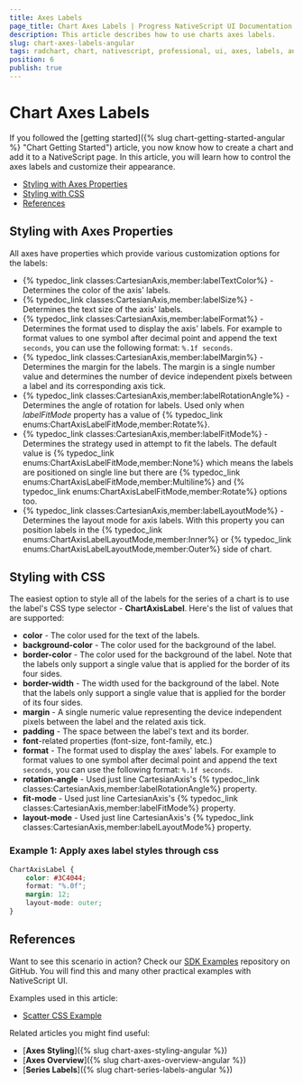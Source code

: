 ```yaml
---
title: Axes Labels
page_title: Chart Axes Labels | Progress NativeScript UI Documentation
description: This article describes how to use charts axes labels.
slug: chart-axes-labels-angular
tags: radchart, chart, nativescript, professional, ui, axes, labels, angular
position: 6
publish: true
---
```


# Chart Axes Labels

If you followed the [getting started]({% slug chart-getting-started-angular %} "Chart Getting Started") article, you now know how to create a chart and add it to a NativeScript page. In this article, you will learn how to control the axes labels and customize their appearance.

* [Styling with Axes Properties](#styling-with-axes-properties)
* [Styling with CSS](#styling-with-css)
* [References](#references)

## Styling with Axes Properties

All axes have properties which provide various customization options for the labels:

* {% typedoc_link classes:CartesianAxis,member:labelTextColor%} - Determines the color of the axis' labels.
* {% typedoc_link classes:CartesianAxis,member:labelSize%} - Determines the text size of the axis' labels.
* {% typedoc_link classes:CartesianAxis,member:labelFormat%} - Determines the format used to display the axis' labels. For example to format values to one symbol after decimal point and append the text `seconds`, you can use the following format: `%.1f seconds`.
* {% typedoc_link classes:CartesianAxis,member:labelMargin%} - Determines the margin for the labels. The margin is a single number value and determines the number of device independent pixels between a label and its corresponding axis tick.
* {% typedoc_link classes:CartesianAxis,member:labelRotationAngle%} - Determines the angle of rotation for labels. Used only when *labelFitMode* property has a value of {% typedoc_link enums:ChartAxisLabelFitMode,member:Rotate%}.
* {% typedoc_link classes:CartesianAxis,member:labelFitMode%} - Determines the strategy used in attempt to fit the labels. The default value is {% typedoc_link enums:ChartAxisLabelFitMode,member:None%} which means the labels are positioned on single line but there are {% typedoc_link enums:ChartAxisLabelFitMode,member:Multiline%} and {% typedoc_link enums:ChartAxisLabelFitMode,member:Rotate%} options too.
* {% typedoc_link classes:CartesianAxis,member:labelLayoutMode%} - Determines the layout mode for axis labels. With this property you can position labels in the {% typedoc_link enums:ChartAxisLabelLayoutMode,member:Inner%} or {% typedoc_link enums:ChartAxisLabelLayoutMode,member:Outer%} side of chart.

## Styling with CSS

The easiest option to style all of the labels for the series of a chart is to use the label's CSS type selector - **ChartAxisLabel**. Here's the list of values that are supported:

* **color** - The color used for the text of the labels.
* **background-color** - The color used for the background of the label.
* **border-color** - The color used for the background of the label. Note that the labels only support a single value that is applied for the border of its four sides.
* **border-width** - The width used for the background of the label. Note that the labels only support a single value that is applied for the border of its four sides.
* **margin** - A single numeric value representing the device independent pixels between the label and the related axis tick.
* **padding** - The space between the label's text and its border.
* **font**-related properties (font-size, font-family, etc.)
* **format** -  The format used to display the axes' labels. For example to format values to one symbol after decimal point and append the text `seconds`, you can use the following format: `%.1f seconds`.
* **rotation-angle** - Used just line CartesianAxis's {% typedoc_link classes:CartesianAxis,member:labelRotationAngle%} property.
* **fit-mode** - Used just line CartesianAxis's {% typedoc_link classes:CartesianAxis,member:labelFitMode%} property.
* **layout-mode** - Used just line CartesianAxis's {% typedoc_link classes:CartesianAxis,member:labelLayoutMode%} property.

### Example 1: Apply axes label styles through css

``` CSS
ChartAxisLabel {
    color: #3C4044;
    format: "%.0f";
    margin: 12;
    layout-mode: outer;
}
```

## References

Want to see this scenario in action?
Check our [SDK Examples](https://github.com/NativeScript/nativescript-ui-samples-angular) repository on GitHub. You will find this and many other practical examples with NativeScript UI.

Examples used in this article:

* [Scatter CSS Example](https://github.com/NativeScript/nativescript-ui-samples/tree/master/chart/app/examples/css)

Related articles you might find useful:

* [**Axes Styling**]({% slug chart-axes-styling-angular %})
* [**Axes Overview**]({% slug chart-axes-overview-angular %})
* [**Series Labels**]({% slug chart-series-labels-angular %})
